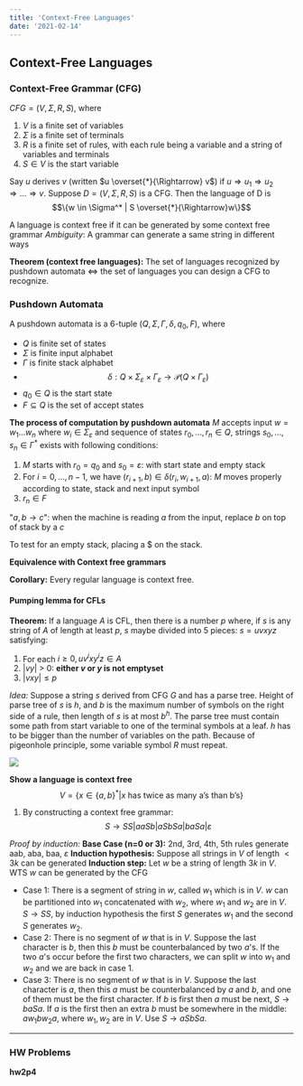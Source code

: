 ```yaml
---
title: 'Context-Free Languages'
date: '2021-02-14'
---
```


## Context-Free Languages

### Context-Free Grammar (CFG)

$CFG = (V, \Sigma, R, S)$, where
1. $V$ is a finite set of variables
2. $\Sigma$ is a finite set of terminals
3. $R$ is a finite set of rules, with each rule being a variable and a string of variables and terminals
4. $S\in V$ is the start variable

Say $u$ derives $v$ (written $u \overset{*}{\Rightarrow} v$) if $u \Rightarrow u_1 \Rightarrow u_2 \Rightarrow ... \Rightarrow v$.
Suppose $D = (V, \Sigma, R, S)$ is a CFG. Then the language of D is
$$\{w \in \Sigma^* | S \overset{*}{\Rightarrow}w\}$$

A language is context free if it can be generated by some context free grammar
*Ambiguity*: A grammar can generate a same string in different ways

**Theorem (context free languages):** The set of languages recognized by pushdown automata $\Leftrightarrow$ the set of languages you can design a CFG to recognize.

### Pushdown Automata

A pushdown automata is a 6-tuple $(Q, \Sigma, \Gamma, \delta, q_0, F)$, where
- $Q$ is finite set of states
- $\Sigma$ is finite input alphabet
- $\Gamma$ is finite stack alphabet
- $$\delta: Q\times \Sigma_{\varepsilon} \times \Gamma_{\varepsilon} \rightarrow \mathcal{P}(Q\times \Gamma_{\varepsilon})$$
- $q_0\in Q$ is the start state
- $F\subseteq Q$ is the set of accept states

**The process of computation by pushdown automata**
$M$ accepts input $w = w_1...w_n$ where $w_i\in \Sigma_{\varepsilon}$ and sequence of states $r_0,...,r_n\in Q$, strings $s_0,...,s_n\in \Gamma^*$ exists with following conditions:
1. $M$ starts with $r_0 = q_0$ and $s_0 = \varepsilon$: with start state and empty stack
2. For $i = 0,...,n-1$, we have $(r_{i+1}, b) \in \delta(r_i, w_{i+1}, a)$: $M$ moves properly according to state, stack and next input symbol
3. $r_n \in F$

"$a, b\rightarrow c$":  when the machine is reading $a$ from the input, replace $b$ on top of stack by a $c$

To test for an empty stack, placing a $\$$ on the stack.

**Equivalence with Context free grammars**

**Corollary:** Every regular language is context free.

#### Pumping lemma for CFLs
**Theorem:** If a language $A$ is CFL, then there is a number $p$ where, if $s$ is any string of $A$ of length at least $p$, $s$ maybe divided into 5 pieces: $s = uvxyz$ satisfying:
1. For each $i\geq 0, uv^ixy^iz\in A$
2. $|vy|$ > 0: **either $v$ or $y$ is not emptyset**
3. $|vxy| \leq p$

*Idea:* Suppose a string $s$ derived from CFG $G$ and has a parse tree. 
Height of parse tree of $s$ is $h$, and $b$ is the maximum number of symbols on the right side of a rule, then length of $s$ is at most $b^h$. The parse tree must contain some path from start variable to one of the terminal symbols at a leaf. $h$ has to be bigger than the number of variables on the path.
Because of pigeonhole principle, some variable symbol $R$ must repeat.

![](pumping_lemma_for_CLFs.png)


**Show a language is context free**
$$V = \{x\in\{a,b\}^* | x \text{ has twice as many a's than b's}\}$$
1. By constructing a context free grammar: 
$$S\rightarrow SS | aaSb | aSbSa | baSa | \varepsilon$$

*Proof by induction:*
**Base Case (n=0 or 3):** 2nd, 3rd, 4th, 5th rules generate aab, aba, baa, $\varepsilon$
**Induction hypothesis:** Suppose all strings in $V$ of length $< 3k$ can be generated
**Induction step:** Let $w$ be a string of length $3k$ in $V$. WTS $w$ can be generated by the CFG
- Case 1: There is a segment of string in $w$, called $w_1$ which is in $V$. $w$ can be partitioned into $w_1$ concatenated with $w_2$, where $w_1$ and $w_2$ are in $V$. $S\rightarrow SS$, by induction hypothesis the first $S$ generates $w_1$ and the second $S$ generates $w_2$.
- Case 2: There is no segment of $w$ that is in $V$. Suppose the last character is $b$, then this $b$ must be counterbalanced by two $a$'s. If the two $a$'s occur before the first two characters, we can split $w$ into $w_1$ and $w_2$ and we are back in case 1.
- Case 3: There is no segment of $w$ that is in $V$. Suppose the last character is $a$, then this $a$ must be counterbalanced by $a$ and $b$, and one of them must be the first character. If $b$ is first then $a$ must be next, $S\rightarrow baSa$. If $a$ is the first then an extra $b$ must be somewhere in the middle: $aw_1bw_2a$, where $w_1, w_2$ are in $V$. Use $S\rightarrow aSbSa$.

---

### HW Problems

**hw2p4**



